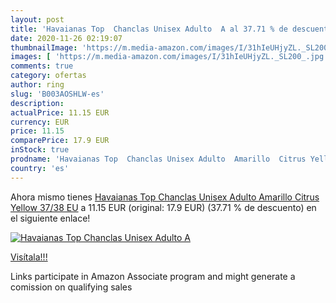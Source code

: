 ```yaml
---
layout: post
title: 'Havaianas Top  Chanclas Unisex Adulto  A al 37.71 % de descuento'
date: 2020-11-26 02:19:07
thumbnailImage: 'https://m.media-amazon.com/images/I/31hIeUHjyZL._SL200_.jpg'
images: [ 'https://m.media-amazon.com/images/I/31hIeUHjyZL._SL200_.jpg' ]
comments: true
category: ofertas
author: ring
slug: 'B003AOSHLW-es'
description:
actualPrice: 11.15 EUR
currency: EUR
price: 11.15
comparePrice: 17.9 EUR
inStock: true
prodname: 'Havaianas Top  Chanclas Unisex Adulto  Amarillo  Citrus Yellow   37/38 EU'
country: 'es'
---
```


Ahora mismo tienes [Havaianas Top  Chanclas Unisex Adulto  Amarillo  Citrus Yellow   37/38 EU](https://www.amazon.es/dp/B003AOSHLW/?tag=tolees-21) a 11.15 EUR (original: 17.9 EUR) (37.71 %  de descuento) en el siguiente enlace!

[![Havaianas Top  Chanclas Unisex Adulto  A](https://m.media-amazon.com/images/I/31hIeUHjyZL._SL200_.jpg)](https://www.amazon.es/dp/B003AOSHLW/?tag=tolees-21)

[Visítala!!!](https://www.amazon.es/dp/B003AOSHLW/?tag=tolees-21)

Links participate in Amazon Associate program and might generate a comission on qualifying sales
